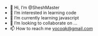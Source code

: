 - 👋 Hi, I’m @SheshMaster
- 👀 I’m interested in learning code
- 🌱 I’m currently learning javascript
- 💞️ I’m looking to collaborate on ...
- 📫 How to reach me yocoqk@gmail.com 

<!---
SheshMaster/SheshMaster is a ✨ special ✨ repository because its `README.md` (this file) appears on your GitHub profile.
You can click the Preview link to take a look at your changes.
--->
